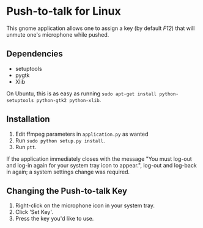 # Push-to-talk for Linux

This gnome application allows one to assign a key (by default *F12*) that will unmute one's microphone while pushed.

## Dependencies

 - setuptools
 - pygtk
 - Xlib

On Ubuntu, this is as easy as running ``sudo apt-get install python-setuptools python-gtk2 python-xlib``.

## Installation

 1. Edit ffmpeg parameters in ``application.py`` as wanted
 2. Run ``sudo python setup.py install``.
 2. Run ``ptt``.
 
If the application immediately closes with the message "You must log-out and log-in again for your system tray icon to appear.", log-out and log-back in again; a system settings change was required.

## Changing the Push-to-talk Key

 1. Right-click on the microphone icon in your system tray.
 2. Click 'Set Key'.
 3. Press the key you'd like to use.

